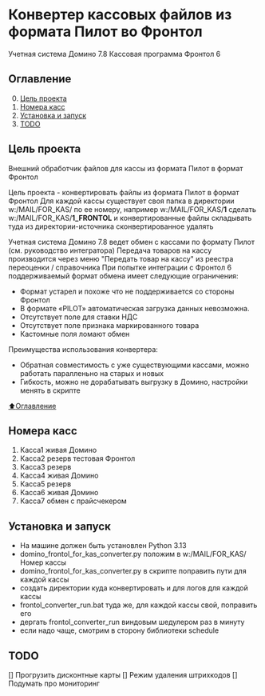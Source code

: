 # Конвертер кассовых файлов из формата Пилот во Фронтол
Учетная система Домино 7.8 
Кассовая программа Фронтол 6 

## Оглавление

0. [Цель проекта](#Цель-проекта)
1. [Номера касс](#Номера-касс)
2. [Установка и запуск](#Установка-и-запуск)
3. [TODO](#TODO)


## Цель проекта 
Внешний обработчик файлов для кассы из формата Пилот в формат Фронтол

Цель проекта - конвертировать файлы из формата Пилот в формат Фронтол
Для каждой кассы существует своя папка в директории w:/MAIL/FOR_KAS/
по ее номеру, например w:/MAIL/FOR_KAS/**1**
сделать w:/MAIL/FOR_KAS/**1_FRONTOL** и конвертированные файлы складывать туда
из директории-источника сконвертированное удалять

Учетная система Домино 7.8 ведет обмен с кассами по формату Пилот 
(см. руководство интегратора) Передача товаров на кассу производится через меню
"Передать товар на кассу" из реестра переоценки / справочника
При попытке интеграции с Фронтол 6 поддерживаемый формат обмена 
имеет следующие ограничения:

- Формат устарел и похоже что не поддерживается со стороны Фронтол
- В формате «PILOT» автоматическая загрузка данных невозможна. 
- Отсутствует поле для ставки НДС
- Отсутствует поле признака маркированного товара
- Кастомные поля ломают обмен

Преимущества использования конвертера:
- Обратная совместимость с уже существующими кассами, можно работать паралленьно
на старых и новых
- Гибкость, можно не дорабатывать выгрузку в Домино, настройки менять в скрипте 


[:arrow_up:Оглавление](#Оглавление)


## Номера касс

1. Касса1 живая Домино
2. Касса2 резерв тестовая Фронтол
3. Касса3 резерв
4. Касса4 живая Домино
5. Касса5 резерв
6. Касса6 живая Домино
7. Касса7 обмен с прайсчекером

## Установка и запуск

- На машине должен быть установлен Python 3.13
- domino_frontol_for_kas_converter.py положим в w:/MAIL/FOR_KAS/Номер кассы
- domino_frontol_for_kas_converter.py в скрипте поправить пути для каждой кассы
- создать директории куда конвертировать и для логов для каждой кассы
- frontol_converter_run.bat туда же, для каждой кассы свой, поправить его 
- дергать frontol_converter_run виндовым шедулером раз в минуту
- если надо чаще, смотрим в сторону библиотеки schedule

## TODO

[] Прогрузить дисконтные карты
[] Режим удаления штрихкодов
[] Подумать про мониторинг
